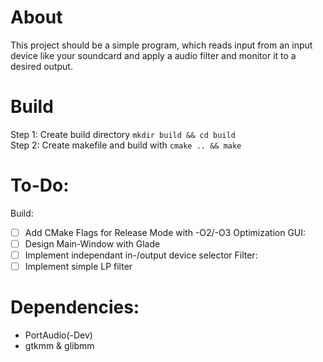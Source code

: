 # About  
This project should be a simple program, which reads input from an input device like your soundcard and apply a audio filter and monitor it to a desired output. 

# Build
Step 1: Create build directory  ``mkdir build && cd build``  
Step 2: Create makefile and build with   ``cmake .. && make``  

# To-Do:
Build:
 - [ ] Add CMake Flags for Release Mode with -O2/-O3 Optimization
GUI: 
 - [ ] Design Main-Window with Glade
 - [ ] Implement independant in-/output device selector
Filter:
 - [ ] Implement simple LP filter

# Dependencies:
 - PortAudio(-Dev)
 - gtkmm & glibmm